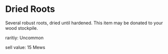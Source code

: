 # Dried Roots

Several robust roots, dried until hardened. This item may be donated to your wood stockpile.

raritiy: Uncommon

sell value: 15 Mews